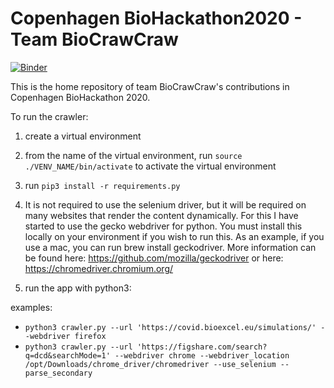 # Copenhagen BioHackathon2020 - Team BioCrawCraw
[![Binder](https://mybinder.org/badge_logo.svg)](https://mybinder.org/v2/gh/ljmesi/Copenhagen_BioHackathon2020/master?filepath=Select_Covid-19_data.ipynb)

This is the home repository of team BioCrawCraw's contributions in Copenhagen BioHackathon 2020.

To run the crawler:
1) create a virtual environment
2) from the name of the virtual environment, run `source ./VENV_NAME/bin/activate` to activate the virtual environment
3) run `pip3 install -r requirements.py`

5) It is not required to use the selenium driver, but it will be required on many websites that render the content dynamically. For this I have started to use the gecko webdriver for python. You must install this locally on your environment if you wish to run this. As an example, if you use a mac, you can run brew install geckodriver. More information can be found here: https://github.com/mozilla/geckodriver
 or here: https://chromedriver.chromium.org/

4) run the app with python3: 

examples:
 - `python3 crawler.py --url 'https://covid.bioexcel.eu/simulations/' --webdriver firefox`
 -  `python3 crawler.py --url 'https://figshare.com/search?q=dcd&searchMode=1' --webdriver chrome --webdriver_location /opt/Downloads/chrome_driver/chromedriver --use_selenium --parse_secondary`


